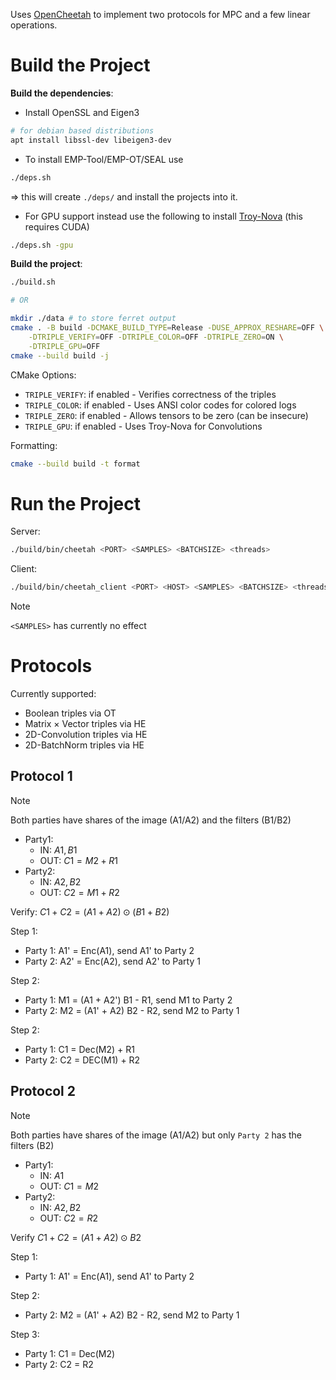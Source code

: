 Uses [OpenCheetah](https://github.com/Alibaba-Gemini-Lab/OpenCheetah/tree/main)
to implement two protocols for MPC and a few linear operations.

# Build the Project

**Build the dependencies**:
- Install OpenSSL and Eigen3
```sh
# for debian based distributions
apt install libssl-dev libeigen3-dev
```
- To install EMP-Tool/EMP-OT/SEAL use
```sh
./deps.sh
```
$\Rightarrow$ this will create `./deps/` and install the projects into it.

- For GPU support instead use the following to install [Troy-Nova](https://github.com/lightbulb128/troy-nova) (this requires CUDA)
```sh
./deps.sh -gpu
```


**Build the project**:
```sh
./build.sh

# OR

mkdir ./data # to store ferret output
cmake . -B build -DCMAKE_BUILD_TYPE=Release -DUSE_APPROX_RESHARE=OFF \
    -DTRIPLE_VERIFY=OFF -DTRIPLE_COLOR=OFF -DTRIPLE_ZERO=ON \
    -DTRIPLE_GPU=OFF
cmake --build build -j
```

CMake Options:
- `TRIPLE_VERIFY`: if enabled - Verifies correctness of the triples
- `TRIPLE_COLOR`: if enabled - Uses ANSI color codes for colored logs
- `TRIPLE_ZERO`: if enabled - Allows tensors to be zero (can be insecure)
- `TRIPLE_GPU`: if enabled - Uses Troy-Nova for Convolutions

Formatting:
```sh
cmake --build build -t format
```


# Run the Project

Server:
```sh
./build/bin/cheetah <PORT> <SAMPLES> <BATCHSIZE> <threads>
```

Client:
```sh
./build/bin/cheetah_client <PORT> <HOST> <SAMPLES> <BATCHSIZE> <threads>
```

> [!NOTE]
> `<SAMPLES>` has currently no effect


# Protocols

Currently supported:
- Boolean triples via OT
- Matrix $\times$ Vector triples via HE
- 2D-Convolution triples via HE
- 2D-BatchNorm triples via HE

## Protocol 1

> [!NOTE]
> Both parties have shares of the image (A1/A2) and the filters (B1/B2)
> - Party1:
>   - IN: $A1, B1$
>   - OUT: $C1 = M2 + R1$
> - Party2:
>   - IN: $A2, B2$
>   - OUT: $C2 = M1 + R2$
>
> Verify: $C1 + C2 = (A1 + A2) \odot (B1 + B2)$

Step 1:
- Party 1: A1' = Enc(A1), send A1' to Party 2
- Party 2: A2' = Enc(A2), send A2' to Party 1

Step 2:
- Party 1: M1 = (A1 + A2') B1 - R1, send M1 to Party 2
- Party 2: M2 = (A1' + A2) B2 - R2, send M2 to Party 1

Step 2:
- Party 1: C1 = Dec(M2) + R1
- Party 2: C2 = DEC(M1) + R2

## Protocol 2

> [!NOTE]
> Both parties have shares of the image (A1/A2) but only `Party 2` has the filters (B2)
> - Party1:
>   - IN: $A1$
>   - OUT: $C1 = M2$
> - Party2:
>   - IN: $A2, B2$
>   - OUT: $C2 = R2$
>
> Verify $C1 + C2 = (A1 + A2) \odot B2$

Step 1:
- Party 1: A1' = Enc(A1), send A1' to Party 2

Step 2:
- Party 2: M2 = (A1' + A2) B2 - R2, send M2 to Party 1

Step 3:
- Party 1: C1 = Dec(M2) 
- Party 2: C2 = R2
